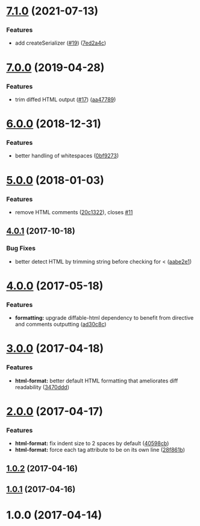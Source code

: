 <a name="7.1.0"></a>
# [7.1.0](https://github.com/rayrutjes/jest-serializer-html/compare/v7.0.0...v7.1.0) (2021-07-13)


### Features

* add createSerializer ([#19](https://github.com/rayrutjes/jest-serializer-html/issues/19)) ([7ed2a4c](https://github.com/rayrutjes/jest-serializer-html/commit/7ed2a4c))



<a name="7.0.0"></a>
# [7.0.0](https://github.com/rayrutjes/jest-serializer-html/compare/v6.0.0...v7.0.0) (2019-04-28)


### Features

* trim diffed HTML output ([#17](https://github.com/rayrutjes/jest-serializer-html/issues/17)) ([aa47789](https://github.com/rayrutjes/jest-serializer-html/commit/aa47789))



<a name="6.0.0"></a>
# [6.0.0](https://github.com/rayrutjes/jest-serializer-html/compare/v5.0.0...v6.0.0) (2018-12-31)


### Features

* better handling of whitespaces ([0bf9273](https://github.com/rayrutjes/jest-serializer-html/commit/0bf9273))



<a name="5.0.0"></a>
# [5.0.0](https://github.com/rayrutjes/jest-serializer-html/compare/v4.0.1...v5.0.0) (2018-01-03)


### Features

* remove HTML comments ([20c1322](https://github.com/rayrutjes/jest-serializer-html/commit/20c1322)), closes [#11](https://github.com/rayrutjes/jest-serializer-html/issues/11)



<a name="4.0.1"></a>
## [4.0.1](https://github.com/rayrutjes/jest-serializer-html/compare/v4.0.0...v4.0.1) (2017-10-18)


### Bug Fixes

* better detect HTML by trimming string before checking for < ([aabe2e1](https://github.com/rayrutjes/jest-serializer-html/commit/aabe2e1))



<a name="4.0.0"></a>
# [4.0.0](https://github.com/rayrutjes/jest-serializer-html/compare/v3.0.0...v4.0.0) (2017-05-18)


### Features

* **formatting:** upgrade diffable-html dependency to benefit from directive and comments outputting ([ad30c8c](https://github.com/rayrutjes/jest-serializer-html/commit/ad30c8c))



<a name="3.0.0"></a>
# [3.0.0](https://github.com/rayrutjes/jest-serializer-html/compare/v2.0.0...v3.0.0) (2017-04-18)


### Features

* **html-format:** better default HTML formatting that ameliorates diff readability ([3470ddd](https://github.com/rayrutjes/jest-serializer-html/commit/3470ddd))



<a name="2.0.0"></a>
# [2.0.0](https://github.com/rayrutjes/jest-serializer-html/compare/v1.0.2...v2.0.0) (2017-04-17)


### Features

* **html-format:** fix indent size to 2 spaces by default ([40598cb](https://github.com/rayrutjes/jest-serializer-html/commit/40598cb))
* **html-format:** force each tag attribute to be on its own line ([28f861b](https://github.com/rayrutjes/jest-serializer-html/commit/28f861b))



<a name="1.0.2"></a>
## [1.0.2](https://github.com/rayrutjes/jest-serializer-html/compare/v1.0.1...v1.0.2) (2017-04-16)



<a name="1.0.1"></a>
## [1.0.1](https://github.com/rayrutjes/jest-serializer-html/compare/1.0.0...v1.0.1) (2017-04-16)



<a name="1.0.0"></a>
# 1.0.0 (2017-04-14)



